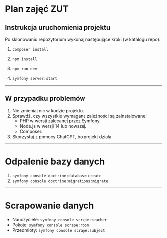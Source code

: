 # Plan zajęć ZUT

## Instrukcja uruchomienia projektu

Po sklonowaniu repozytorium wykonaj następujące kroki (w katalogu repo):

1. `composer install`

2. `npm install`

3. `npm run dev`

4. `symfony server:start`
---

## W przypadku problemów

1. Nie zmieniaj nic w kodzie projektu.
2. Sprawdź, czy wszystkie wymagane zależności są zainstalowane:
    - PHP w wersji zalecanej przez Symfony.
    - Node.js w wersji 14 lub nowszej.
    - Composer.
3. Skorzystaj z pomocy ChatGPT, bo projekt działa.
---

# Odpalenie bazy danych
1. `symfony console doctrine:database:create`
2. `symfony console doctrine:migrations:migrate`
---

# Scrapowanie danych
* Nauczyciele: `symfony console scrape:teacher`
* Pokoje: `symfony console scrape:room`
* Przedmioty: `symfony console scrape:subject`

